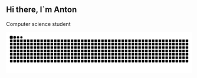 ## Hi there, I`m Anton 
Computer science student

<picture>
  <source media="(prefers-color-scheme: dark)" srcset="https://raw.githubusercontent.com/aaoleynikov/aaoleynikov/output/github-contribution-grid-snake-dark.svg">
  <source media="(prefers-color-scheme: light)" srcset="https://raw.githubusercontent.com/aaoleynikov/aaoleynikov/output/github-contribution-grid-snake.svg">
  <img alt="github contribution grid snake animation" src="https://raw.githubusercontent.com/aaoleynikov/aaoleynikov/output/github-contribution-grid-snake.svg">
</picture>
